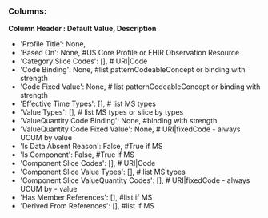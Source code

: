 ### Columns:

**Column Header : Default Value, Description**
    
- 'Profile Title': None,
- 'Based On': None,  #US Core Profile or FHIR Observation Resource
- 'Category Slice Codes': [], # URI|Code  
- 'Code Binding': None,  #list patternCodeableConcept or binding with strength
- 'Code Fixed Value': None, # list patternCodeableConcept or binding with strength
- 'Effective Time Types': [], # list MS types
- 'Value Types': [], # list MS types or slice by types
- 'ValueQuantity Code Binding': None,  #binding with strength
- 'ValueQuantity Code Fixed Value': None, # URI|fixedCode - always UCUM by value
- 'Is Data Absent Reason': False, #True if MS
- 'Is Component': False, #True if MS
- 'Component Slice Codes': [], # URI|Code 
- 'Component Slice Value Types': [], # list MS types
- 'Component Slice ValueQuantity Codes': [], # URI|fixedCode - always UCUM by - value
- 'Has Member References': [], #list if MS
- 'Derived From References': [], #list if MS    
